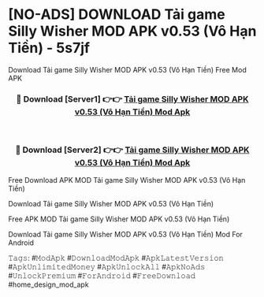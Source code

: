 # [NO-ADS] DOWNLOAD Tải game Silly Wisher MOD APK v0.53 (Vô Hạn Tiền) - 5s7jf
Download Tải game Silly Wisher MOD APK v0.53 (Vô Hạn Tiền) Free Mod APK

<div align="center">
<h3>🔴 Download [Server1] 👉👉 <a href="https://apk-comot.site?title=Tải_game_Silly_Wisher_MOD_APK_v0.53_(Vô_Hạn_Tiền)">Tải game Silly Wisher MOD APK v0.53 (Vô Hạn Tiền) Mod Apk</a></h3><br>

<h3>🔴 Download [Server2] 👉👉 <a href="https://apk-comot.site?title=Tải_game_Silly_Wisher_MOD_APK_v0.53_(Vô_Hạn_Tiền)">Tải game Silly Wisher MOD APK v0.53 (Vô Hạn Tiền) Mod Apk</a></h3>
</div>


Free Download APK MOD Tải game Silly Wisher MOD APK v0.53 (Vô Hạn Tiền)

Download Tải game Silly Wisher MOD APK v0.53 (Vô Hạn Tiền) 

Free APK MOD Tải game Silly Wisher MOD APK v0.53 (Vô Hạn Tiền) 

Download Tải game Silly Wisher MOD APK v0.53 (Vô Hạn Tiền) Mod For Android

𝚃𝚊𝚐𝚜: #𝙼𝚘𝚍𝙰𝚙𝚔 #𝙳𝚘𝚠𝚗𝚕𝚘𝚊𝚍𝙼𝚘𝚍𝙰𝚙𝚔 #𝙰𝚙𝚔𝙻𝚊𝚝𝚎𝚜𝚝𝚅𝚎𝚛𝚜𝚒𝚘𝚗 #𝙰𝚙𝚔𝚄𝚗𝚕𝚒𝚖𝚒𝚝𝚎𝚍𝙼𝚘𝚗𝚎𝚢 #𝙰𝚙𝚔𝚄𝚗𝚕𝚘𝚌𝚔𝙰𝚕𝚕 #𝙰𝚙𝚔𝙽𝚘𝙰𝚍𝚜 #𝚄𝚗𝚕𝚘𝚌𝚔𝙿𝚛𝚎𝚖𝚒𝚞𝚖 #𝙵𝚘𝚛𝙰𝚗𝚍𝚛𝚘𝚒𝚍 #𝙵𝚛𝚎𝚎𝙳𝚘𝚠𝚗𝚕𝚘𝚊𝚍 #home_design_mod_apk